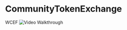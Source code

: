 # CommunityTokenExchange
WCEF
<img src='https://challengepost-s3-challengepost.netdna-ssl.com/photos/production/software_photos/000/586/495/datas/gallery.jpg' title='Community Token Exchange' width='' alt='Video Walkthrough' />
